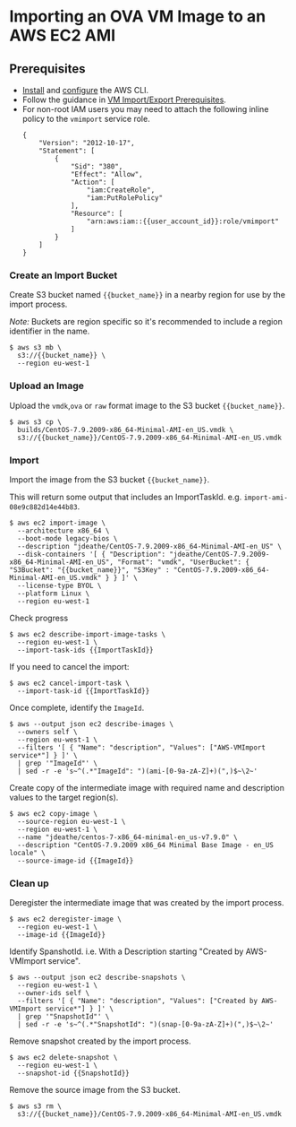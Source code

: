 # Importing an OVA VM Image to an AWS EC2 AMI

## Prerequisites
- [Install](https://docs.aws.amazon.com/cli/latest/userguide/getting-started-install.html) and [configure](https://docs.aws.amazon.com/cli/latest/userguide/cli-configure-files.html) the AWS CLI.
- Follow the guidance in [VM Import/Export Prerequisites](https://docs.aws.amazon.com/vm-import/latest/userguide/vmimport-image-import.html#import-image-prereqs).
- For non-root IAM users you may need to attach the following inline policy to the `vmimport` service role.
  ```
  {
      "Version": "2012-10-17",
      "Statement": [
          {
              "Sid": "380",
              "Effect": "Allow",
              "Action": [
                  "iam:CreateRole",
                  "iam:PutRolePolicy"
              ],
              "Resource": [
                  "arn:aws:iam::{{user_account_id}}:role/vmimport"
              ]
          }
      ]
  }
  ```

### Create an Import Bucket

Create S3 bucket named `{{bucket_name}}` in a nearby region for use by the import process. 

*Note:* Buckets are region specific so it's recommended to include a region identifier in the name.

```
$ aws s3 mb \
  s3://{{bucket_name}} \
  --region eu-west-1
```

### Upload an Image

Upload the `vmdk`,`ova` or `raw` format image to the S3 bucket `{{bucket_name}}`.

```
$ aws s3 cp \
  builds/CentOS-7.9.2009-x86_64-Minimal-AMI-en_US.vmdk \
  s3://{{bucket_name}}/CentOS-7.9.2009-x86_64-Minimal-AMI-en_US.vmdk
```

<!-- ### Copy an Image Between Reigional Buckets

```
$ aws s3 cp \
  s3://{{source_bucket_name}}/CentOS-7.9.2009-x86_64-Minimal-AMI-en_US.vmdk \
  s3://{{target_bucket_name}}/CentOS-7.9.2009-x86_64-Minimal-AMI-en_US.vmdk
``` -->

### Import

Import the image from the S3 bucket `{{bucket_name}}`.


This will return some output that includes an ImportTaskId. e.g. `import-ami-08e9c882d14e44b83`.

<!-- ```
$ aws ec2 import-image \
  --region eu-west-1 \
  --cli-input-json '{ "LicenseType": "BYOL", "Description": "jdeathe/CentOS-7.9.2009-x86_64-Minimal-AMI-en_US", "DiskContainers": [ { "Description": "jdeathe/CentOS-7.9.2009-x86_64-Minimal-AMI-en_US", "Format": "vmdk", "UserBucket": { "S3Bucket": "{{bucket_name}}", "S3Key" : "CentOS-7.9.2009-x86_64-Minimal-AMI-en_US.vmdk" } } ]}'
``` -->

```
$ aws ec2 import-image \
  --architecture x86_64 \
  --boot-mode legacy-bios \
  --description "jdeathe/CentOS-7.9.2009-x86_64-Minimal-AMI-en_US" \
  --disk-containers '[ { "Description": "jdeathe/CentOS-7.9.2009-x86_64-Minimal-AMI-en_US", "Format": "vmdk", "UserBucket": { "S3Bucket": "{{bucket_name}}", "S3Key" : "CentOS-7.9.2009-x86_64-Minimal-AMI-en_US.vmdk" } } ]' \
  --license-type BYOL \
  --platform Linux \
  --region eu-west-1
```

Check progress

```
$ aws ec2 describe-import-image-tasks \
  --region eu-west-1 \
  --import-task-ids {{ImportTaskId}}
```

If you need to cancel the import:

```
$ aws ec2 cancel-import-task \
  --import-task-id {{ImportTaskId}}
```

Once complete, identify the `ImageId`.

```
$ aws --output json ec2 describe-images \
  --owners self \
  --region eu-west-1 \
  --filters '[ { "Name": "description", "Values": ["AWS-VMImport service*"] } ]' \
  | grep '"ImageId"' \
  | sed -r -e 's~^(.*"ImageId": ")(ami-[0-9a-zA-Z]+)(",)$~\2~'
```

Create copy of the intermediate image with required name and description values to the target region(s).

```
$ aws ec2 copy-image \
  --source-region eu-west-1 \
  --region eu-west-1 \
  --name "jdeathe/centos-7-x86_64-minimal-en_us-v7.9.0" \
  --description "CentOS-7.9.2009 x86_64 Minimal Base Image - en_US locale" \
  --source-image-id {{ImageId}}
```

### Clean up

Deregister the intermediate image that was created by the import process.

```
$ aws ec2 deregister-image \
  --region eu-west-1 \
  --image-id {{ImageId}}
```

Identify SpanshotId. i.e. With a Description starting "Created by AWS-VMImport service".

```
$ aws --output json ec2 describe-snapshots \
  --region eu-west-1 \
  --owner-ids self \
  --filters '[ { "Name": "description", "Values": ["Created by AWS-VMImport service*"] } ]' \
  | grep '"SnapshotId"' \
  | sed -r -e 's~^(.*"SnapshotId": ")(snap-[0-9a-zA-Z]+)(",)$~\2~'
```

Remove snapshot created by the import process.

```
$ aws ec2 delete-snapshot \
  --region eu-west-1 \
  --snapshot-id {{SnapshotId}}
```

Remove the source image from the S3 bucket.

```
$ aws s3 rm \
  s3://{{bucket_name}}/CentOS-7.9.2009-x86_64-Minimal-AMI-en_US.vmdk
```
